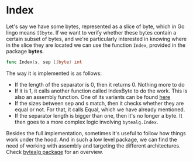 # Index

Let's say we have some bytes, represented as a slice of byte, which in Go lingo means
`[]byte`. If we want to verify whether these bytes contain a certain subset of bytes,
and we're particularly interested in knowing where in the slice they are located
we can use the function `Index`, provided in the package **bytes**.

```go
func Index(s, sep []byte) int
```

The way it is implemented is as follows:

- If the length of the separator is 0, then it returns 0. Nothing more to do
- If it is 1, it calls another function called IndexByte to do the work.
  This is also an assembly function. One of its variants can be found [here](https://golang.org/src/internal/bytealg/indexbyte_amd64.s)
- If the sizes between sep and s match, then it checks whether they are equal or not. For that, it calls Equal, which we have already mentioned.
- If the separator length is bigger than one, then it's no longer a byte. It then goes to a more complex logic involving `bytealg.Index`.

Besides the full implementation, sometimes it's useful to follow how things work under the hood.
And in such a low level package, we can find the need of working with assembly and targeting
the different architectures. Check [bytealg package](https://golang.org/src/internal/bytealg/) for an overview.
